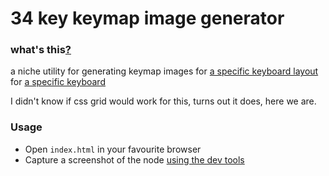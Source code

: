 # 34 key keymap image generator

### what's this[?](https://www.youtube.com/watch?v=1gXwxLcFlmw)
a niche utility for generating keymap images for [a specific keyboard layout](https://github.com/22a/zmk-sweep) for [a specific keyboard](https://github.com/22a/ferricy)

I didn't know if css grid would work for this, turns out it does, here we are.

### Usage

* Open `index.html` in your favourite browser
* Capture a screenshot of the node [using the dev tools](https://firefox-source-docs.mozilla.org/devtools-user/taking_screenshots/index.html#taking-a-screenshot-of-an-element)
